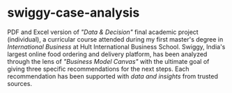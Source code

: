 # swiggy-case-analysis
PDF and Excel version of *"Data &amp; Decision"* final academic project (individual), a curricular course attended during my first master's degree in *International Business* at Hult International Business School.  Swiggy, India's largest online food ordering and delivery platform, has been analyzed through the lens of *"Business Model Canvas"* with the ultimate goal of giving three specific recommendations for the next steps. Each recommendation has been supported with *data and insights* from trusted sources.
